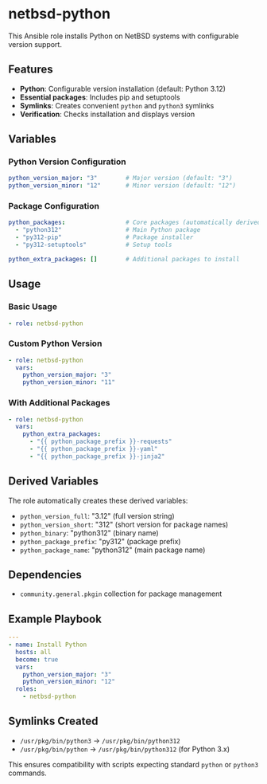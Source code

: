# netbsd-python

This Ansible role installs Python on NetBSD systems with configurable version support.

## Features

- **Python**: Configurable version installation (default: Python 3.12)
- **Essential packages**: Includes pip and setuptools
- **Symlinks**: Creates convenient `python` and `python3` symlinks
- **Verification**: Checks installation and displays version

## Variables

### Python Version Configuration

```yaml
python_version_major: "3"        # Major version (default: "3")
python_version_minor: "12"       # Minor version (default: "12")
```

### Package Configuration

```yaml
python_packages:                 # Core packages (automatically derived)
  - "python312"                  # Main Python package
  - "py312-pip"                  # Package installer
  - "py312-setuptools"           # Setup tools

python_extra_packages: []        # Additional packages to install
```

## Usage

### Basic Usage

```yaml
- role: netbsd-python
```

### Custom Python Version

```yaml
- role: netbsd-python
  vars:
    python_version_major: "3"
    python_version_minor: "11"
```

### With Additional Packages

```yaml
- role: netbsd-python
  vars:
    python_extra_packages:
      - "{{ python_package_prefix }}-requests"
      - "{{ python_package_prefix }}-yaml"
      - "{{ python_package_prefix }}-jinja2"
```

## Derived Variables

The role automatically creates these derived variables:

- `python_version_full`: "3.12" (full version string)
- `python_version_short`: "312" (short version for package names)
- `python_binary`: "python312" (binary name)
- `python_package_prefix`: "py312" (package prefix)
- `python_package_name`: "python312" (main package name)

## Dependencies

- `community.general.pkgin` collection for package management

## Example Playbook

```yaml
---
- name: Install Python
  hosts: all
  become: true
  vars:
    python_version_major: "3"
    python_version_minor: "12"
  roles:
    - netbsd-python
```

## Symlinks Created

- `/usr/pkg/bin/python3` → `/usr/pkg/bin/python312`
- `/usr/pkg/bin/python` → `/usr/pkg/bin/python312` (for Python 3.x)

This ensures compatibility with scripts expecting standard `python` or `python3` commands.

